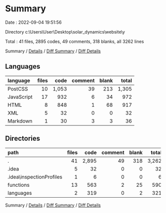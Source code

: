 # Summary

Date : 2022-09-04 19:51:56

Directory c:\\Users\\User\\Desktop\\solar_dynamics\\website\\y

Total : 41 files,  2895 codes, 49 comments, 318 blanks, all 3262 lines

Summary / [Details](details.md) / [Diff Summary](diff.md) / [Diff Details](diff-details.md)

## Languages
| language | files | code | comment | blank | total |
| :--- | ---: | ---: | ---: | ---: | ---: |
| PostCSS | 10 | 1,053 | 39 | 213 | 1,305 |
| JavaScript | 17 | 932 | 6 | 34 | 972 |
| HTML | 8 | 848 | 1 | 68 | 917 |
| XML | 5 | 32 | 0 | 0 | 32 |
| Markdown | 1 | 30 | 3 | 3 | 36 |

## Directories
| path | files | code | comment | blank | total |
| :--- | ---: | ---: | ---: | ---: | ---: |
| . | 41 | 2,895 | 49 | 318 | 3,262 |
| .idea | 5 | 32 | 0 | 0 | 32 |
| .idea\\inspectionProfiles | 1 | 6 | 0 | 0 | 6 |
| functions | 13 | 563 | 2 | 25 | 590 |
| languages | 2 | 319 | 0 | 2 | 321 |

Summary / [Details](details.md) / [Diff Summary](diff.md) / [Diff Details](diff-details.md)